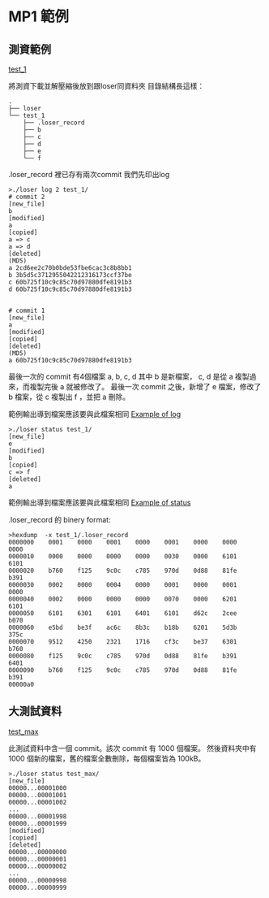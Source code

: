 
<!DOCTYPE html>
<html>

  <head>
  <meta charset="utf-8">
  <meta http-equiv="X-UA-Compatible" content="IE=edge">
  <meta name="viewport" content="width=device-width, initial-scale=1">

<!--
  <title>MP1 範例</title>
-->

  <link rel="stylesheet" href="/css/main.css">
  <link rel="canonical" href="https://systemprogrammingatntu.github.io//mp1/EXAMPLE.html">
</head>

  <body>

<!--
    <header class="site-header">
-->

  <div class="wrapper">

<!--
    <a class="site-title" href="/">System Programming Design (Fall 2018) at NTU</a>
-->

  </div>

</header>

<!--
    <div class="page-content">
      <div class="wrapper">
        <article class="post">
-->

  <div class="post-content">
    <h1 id="mp1-範例">MP1 範例</h1>

<h2 id="測資範例">測資範例</h2>
<p><a href="https://github.com/jnfem112/Systems-Programming/blob/master/MP1/README/test_1.zip">test_1</a></p>

<p>將測資下載並解壓縮後放到跟loser同資料夾
目錄結構長這樣：</p>
<div class="highlighter-rouge"><div class="highlight"><pre class="highlight"><code>.
├── loser
└── test_1
    ├── .loser_record
    ├── b
    ├── c
    ├── d
    ├── e
    └── f
</code></pre></div></div>
<p>.loser_record 裡已存有兩次commit
我們先印出log</p>
<div class="highlighter-rouge"><div class="highlight"><pre class="highlight"><code>&gt;./loser log 2 test_1/
# commit 2
[new_file]
b
[modified]
a
[copied]
a =&gt; c
a =&gt; d
[deleted]
(MD5)
a 2cd6ee2c70b0bde53fbe6cac3c8b8bb1
b 3b5d5c3712955042212316173ccf37be
c 60b725f10c9c85c70d97880dfe8191b3
d 60b725f10c9c85c70d97880dfe8191b3
<br>
# commit 1
[new_file]
a
[modified]
[copied]
[deleted]
(MD5)
a 60b725f10c9c85c70d97880dfe8191b3
</code></pre></div></div>
<p>最後一次的 commit 有4個檔案 a, b, c, d 其中 b 是新檔案， c, d 是從 a 複製過來，而複製完後 a 就被修改了。
最後一次 commit 之後，新增了 e 檔案，修改了 b 檔案，從 c 複製出 f ，並把 a 刪除。</p>

<p>範例輸出導到檔案應該要與此檔案相同
<a href="https://github.com/jnfem112/Systems-Programming/blob/master/MP1/README/example_log">Example of log</a></p>

<div class="highlighter-rouge"><div class="highlight"><pre class="highlight"><code>&gt;./loser status test_1/
[new_file]
e
[modified]
b
[copied]
c =&gt; f
[deleted]
a
</code></pre></div></div>
<p>範例輸出導到檔案應該要與此檔案相同
<a href="https://github.com/jnfem112/Systems-Programming/blob/master/MP1/README/example_status">Example of status</a></p>

<p>.loser_record 的 binery format:</p>
<div class="highlighter-rouge"><div class="highlight"><pre class="highlight"><code>&gt;hexdump  -x test_1/.loser_record
0000000    0001    0000    0001    0000    0001    0000    0000    0000
0000010    0000    0000    0000    0000    0030    0000    6101    6101
0000020    b760    f125    9c0c    c785    970d    0d88    81fe    b391
0000030    0002    0000    0004    0000    0001    0000    0001    0000
0000040    0002    0000    0000    0000    0070    0000    6201    6101
0000050    6101    6301    6101    6401    6101    d62c    2cee    b070
0000060    e5bd    be3f    ac6c    8b3c    b18b    6201    5d3b    375c
0000070    9512    4250    2321    1716    cf3c    be37    6301    b760
0000080    f125    9c0c    c785    970d    0d88    81fe    b391    6401
0000090    b760    f125    9c0c    c785    970d    0d88    81fe    b391
00000a0
</code></pre></div></div>
<h2 id="大測試資料">大測試資料</h2>

<p><a href="https://github.com/jnfem112/Systems-Programming/blob/master/MP1/README/test_max.zip">test_max</a></p>

<p>此測試資料中含一個 commit。該次 commit 有 1000 個檔案。
然後資料夾中有 1000 個新的檔案，舊的檔案全數刪除，每個檔案皆為 100kB。</p>
<div class="highlighter-rouge"><div class="highlight"><pre class="highlight"><code>&gt;./loser status test_max/
[new_file]
00000...00001000
00000...00001001
00000...00001002
...
00000...00001998
00000...00001999
[modified]
[copied]
[deleted]
00000...00000000
00000...00000001
00000...00000002
...
00000...00000998
00000...00000999
</code></pre></div></div>

  </div>

</article>

<!--
      </div>
    </div>
-->

  </body>

</html>
